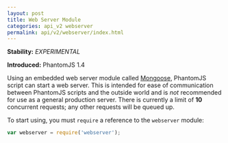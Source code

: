 ```yaml
---
layout: post
title: Web Server Module
categories: api_v2 webserver
permalink: api/v2/webserver/index.html
---
```


**Stability:** _EXPERIMENTAL_

**Introduced:** PhantomJS 1.4

Using an embedded web server module called [Mongoose](http://code.google.com/p/mongoose/), PhantomJS script can start a web server. This is intended for ease of communication between PhantomJS scripts and the outside world and is _not_ recommended for use as a general production server. There is currently a limit of **10** concurrent requests; any other requests will be queued up.

To start using, you must `require` a reference to the `webserver` module:

```javascript
var webserver = require('webserver');
```
